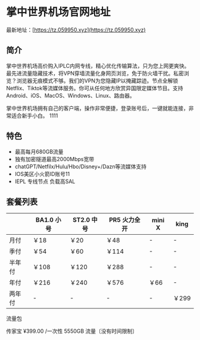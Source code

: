 # 掌中世界机场官网地址

最新地址：[https://tz.059950.xyz](https://tz.059950.xyz)

## 简介

掌中世界机场高价购入IPLC内网专线，精心优化传输算法，只为您上网更爽快。最先进流量隐藏技术，将VPN穿墙流量化身网页浏览，免于防火墙干扰。私密浏览？浏览器无痕模式不够。我们的VPN为您隐藏IP以掩藏踪迹。节点全解锁Netflix、Tiktok等流媒体服务。你可从任何地方欣赏异国限定媒体节目。支持Android、iOS、MacOS、Windows、Linux、路由器。

掌中世界机场拥有自己的客户端，操作非常便捷，登录账号后，一键就能连接，非常适合新手小白。
1111
## 特色

* 最高每月680GB流量
* 独有加密隧道最高2000Mbps宽带
* chatGPT/Netfilx/Hulu/Hbo/Disney+/Dazn等流媒体支持
* IOS美区小火箭ID账号11
* IEPL 专线节点 负载高SAL

## 套餐列表

||BA1.0 小号|ST2.0 中号|PR5 火力全开|mini X|king|
|----|----|----|----|----|----|
|月付|￥18|￥20|￥48|-|-|
|季付|￥54|￥60|￥114|-|-|
|半年付|￥108|￥120|￥288|-|-|
|年付|￥216|￥240|￥576|￥66|-|
|两年付|-|-|-|-|￥299|

流量包

传家宝 ¥399.00 /一次性 5550GB 流量〔没有时间限制〕
